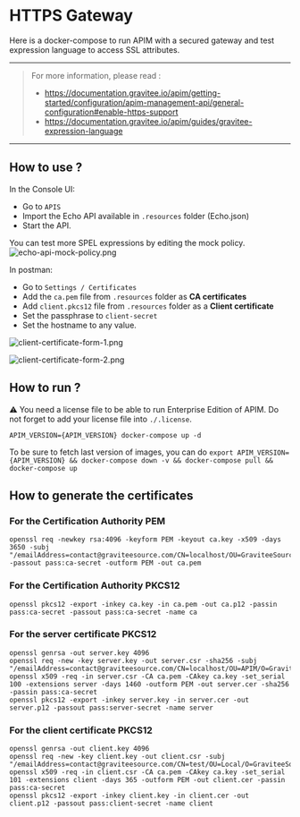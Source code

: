 # HTTPS Gateway

Here is a docker-compose to run APIM with a secured gateway and test expression language to access SSL attributes.

---
> For more information, please read :
> * https://documentation.gravitee.io/apim/getting-started/configuration/apim-management-api/general-configuration#enable-https-support
> * https://documentation.gravitee.io/apim/guides/gravitee-expression-language
---

## How to use ?

In the Console UI:
- Go to `APIS`
- Import the Echo API available in `.resources` folder (Echo.json)
- Start the API.

You can test more SPEL expressions by editing the mock policy.
![echo-api-mock-policy.png](.resources/echo-api-mock-policy.png)

In postman:
- Go to `Settings / Certificates`
- Add the `ca.pem` file from `.resources` folder as **CA certificates**
- Add `client.pkcs12` file from `.resources` folder as a **Client certificate**
- Set the passphrase to `client-secret`
- Set the hostname to any value.

![client-certificate-form-1.png](.resources/client-certificate-form-1.png "Add a client certificate")

![client-certificate-form-2.png](.resources/client-certificate-form-2.png "Configure Postman certificates")

## How to run ?

⚠️ You need a license file to be able to run Enterprise Edition of APIM. Do not forget to add your license file into `./.license`.

`APIM_VERSION={APIM_VERSION} docker-compose up -d ` 

To be sure to fetch last version of images, you can do
`export APIM_VERSION={APIM_VERSION} && docker-compose down -v && docker-compose pull && docker-compose up`

## How to generate the certificates

### For the Certification Authority PEM
```
openssl req -newkey rsa:4096 -keyform PEM -keyout ca.key -x509 -days 3650 -subj "/emailAddress=contact@graviteesource.com/CN=localhost/OU=GraviteeSource/O=GraviteeSource/L=Lille/ST=France/C=FR" -passout pass:ca-secret -outform PEM -out ca.pem
```

### For the Certification Authority PKCS12
```
openssl pkcs12 -export -inkey ca.key -in ca.pem -out ca.p12 -passin pass:ca-secret -passout pass:ca-secret -name ca
```

### For the server certificate PKCS12
```
openssl genrsa -out server.key 4096
openssl req -new -key server.key -out server.csr -sha256 -subj "/emailAddress=contact@graviteesource.com/CN=localhost/OU=APIM/O=GraviteeSource/L=Lille/ST=France/C=FR"
openssl x509 -req -in server.csr -CA ca.pem -CAkey ca.key -set_serial 100 -extensions server -days 1460 -outform PEM -out server.cer -sha256 -passin pass:ca-secret
openssl pkcs12 -export -inkey server.key -in server.cer -out server.p12 -passout pass:server-secret -name server
```

### For the client certificate PKCS12
```
openssl genrsa -out client.key 4096
openssl req -new -key client.key -out client.csr -subj "/emailAddress=contact@graviteesource.com/CN=test/OU=Local/O=GraviteeSource/L=Lille/ST=France/C=FR"
openssl x509 -req -in client.csr -CA ca.pem -CAkey ca.key -set_serial 101 -extensions client -days 365 -outform PEM -out client.cer -passin pass:ca-secret
openssl pkcs12 -export -inkey client.key -in client.cer -out client.p12 -passout pass:client-secret -name client
```
